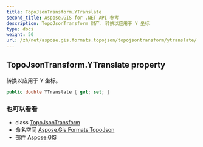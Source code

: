 ```yaml
---
title: TopoJsonTransform.YTranslate
second_title: Aspose.GIS for .NET API 参考
description: TopoJsonTransform 财产. 转换以应用于 Y 坐标
type: docs
weight: 50
url: /zh/net/aspose.gis.formats.topojson/topojsontransform/ytranslate/
---
```

## TopoJsonTransform.YTranslate property

转换以应用于 Y 坐标。

```csharp
public double YTranslate { get; set; }
```

### 也可以看看

* class [TopoJsonTransform](../)
* 命名空间 [Aspose.Gis.Formats.TopoJson](../../topojsontransform/)
* 部件 [Aspose.GIS](../../../)


